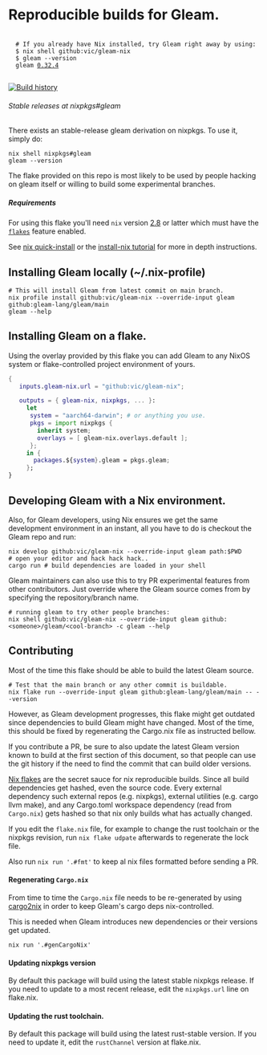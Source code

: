 # Reproducible builds for Gleam.

<pre>
 <code>
  # If you already have Nix installed, try Gleam right away by using:
  $ nix shell github:vic/gleam-nix
  $ gleam --version
  gleam <a href="https://github.com/gleam-lang/gleam/v0.32.4">0.32.4</a>
 </code>
</pre>

[![Build history](https://buildstats.info/github/chart/vic/gleam-nix?branch=main)](https://github.com/vic/gleam-nix/actions)

###### Stable releases at nixpkgs#gleam
 
There exists an stable-release gleam derivation on nixpkgs. To use it, simply do:

```
nix shell nixpkgs#gleam
gleam --version
```

The flake provided on this repo is most likely to be used by people hacking on gleam itself or
willing to build some experimental branches.

##### Requirements

For using this flake you'll need `nix` version [2.8](https://discourse.nixos.org/t/nix-2-8-0-released/18714)
or latter which must have the [`flakes`](https://nixos.wiki/wiki/Flakes) feature enabled.

See [nix quick-install](https://nixos.org/download.html) or the [install-nix tutorial](https://nix.dev/tutorials/install-nix)
for more in depth instructions.


## Installing Gleam locally (~/.nix-profile)

```shell
# This will install Gleam from latest commit on main branch.
nix profile install github:vic/gleam-nix --override-input gleam github:gleam-lang/gleam/main
gleam --help
```

## Installing Gleam on a flake.

Using the overlay provided by this flake you can add Gleam to any
NixOS system or flake-controlled project environment of yours.


```nix
{
   inputs.gleam-nix.url = "github:vic/gleam-nix";

   outputs = { gleam-nix, nixpkgs, ... }:
     let
      system = "aarch64-darwin"; # or anything you use.
      pkgs = import nixpkgs {
        inherit system;
        overlays = [ gleam-nix.overlays.default ];
      };
     in {
       packages.${system}.gleam = pkgs.gleam;
     };
}
```


## Developing Gleam with a Nix environment.

Also, for Gleam developers, using Nix ensures we get the same
development environment in an instant, all you have to do is
checkout the Gleam repo and run:

```shell
nix develop github:vic/gleam-nix --override-input gleam path:$PWD 
# open your editor and hack hack hack..
cargo run # build dependencies are loaded in your shell
```

Gleam maintainers can also use this to try PR experimental features
from other contributors. Just override where the Gleam source
comes from by specifying the repository/branch name.

```shell
# running gleam to try other people branches:
nix shell github:vic/gleam-nix --override-input gleam github:<someone>/gleam/<cool-branch> -c gleam --help
```

## Contributing

Most of the time this flake should be able to build the latest Gleam source.

```
# Test that the main branch or any other commit is buildable.
nix flake run --override-input gleam github:gleam-lang/gleam/main -- --version
```

However, as Gleam development progresses, this flake might get outdated since
dependencies to build Gleam might have changed. Most of the time, this should
be fixed by regenerating the Cargo.nix file as instructed bellow.

If you contribute a PR, be sure to also update the latest Gleam version
known to build at the first section of this document, so that people can
use the git history if the need to find the commit that can build older versions.


[Nix flakes](https://nixos.wiki/wiki/Flakes) are the secret sauce for nix reproducible builds.
Since all build dependencies get hashed, even the source code.
Every external dependency such external repos (e.g. nixpkgs), 
external utilities (e.g. cargo llvm make), and any Cargo.toml
workspace dependency (read from `Cargo.nix`) gets hashed so that
nix only builds what has actually changed.

If you edit the `flake.nix` file, for example to change the rust
toolchain or the nixpkgs revision, run `nix flake udpate` afterwards
to regenerate the lock file.

Also run `nix run '.#fmt'` to keep al nix files formatted before sending a PR.

#### Regenerating `Cargo.nix`

From time to time the `Cargo.nix` file needs to be re-generated
by using [cargo2nix](https://github.com/cargo2nix/cargo2nix)
in order to keep Gleam's cargo deps nix-controlled.

This is needed when Gleam introduces new dependencies or their versions get updated.

```shell
nix run '.#genCargoNix'
```

#### Updating nixpkgs version

By default this package will build using the latest stable nixpkgs release. 
If you need to update to a most recent release, edit the `nixpkgs.url` line on flake.nix.

#### Updating the rust toolchain.

By default this package will build using the latest rust-stable version.
If you need to update it, edit the `rustChannel` version at flake.nix.


